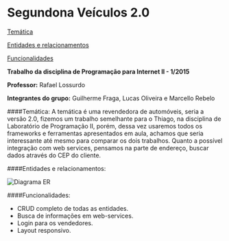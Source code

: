 # **Segundona Veículos 2.0**

[Temática](https://github.com/guilhermelf/SegundonaVeiculos2/#tem%C3%A1tica)

[Entidades e relacionamentos](https://github.com/guilhermelf/SegundonaVeiculos2/#entidades-e-relacionamentos)

[Funcionalidades](https://github.com/guilhermelf/SegundonaVeiculos2/#funcionalidades)

**Trabalho da disciplina de Programação para Internet II - 1/2015**

**Professor:** Rafael Lossurdo

**Integrantes do grupo:** Guilherme Fraga, Lucas Oliveira e Marcello Rebelo

####Temática:
A temática é uma revendedora de automóveis, seria a versão 2.0, fizemos um trabalho semelhante para o Thiago, na disciplina de Laboratório de Programação II, porém, dessa vez usaremos todos os frameworks e ferramentas apresentados em aula, achamos que seria interessante até mesmo para comparar os dois trabalhos. Quanto a possível integração com web services, pensamos na parte de endereço, buscar dados através do CEP do cliente.

####Entidades e relacionamentos:

![Diagrama ER](https://github.com/guilhermelf/SegundonaVeiculos2/master/gitimg/ER.png)

####Funcionalidades:
* CRUD completo de todas as entidades.
* Busca de informações em web-services.
* Login para os vendedores.
* Layout responsivo.
